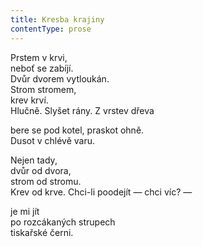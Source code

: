```yaml
---
title: Kresba krajiny
contentType: prose
---
```


<section>

Prstem v krvi,  
neboť se zabíjí.  
Dvůr dvorem vytloukán.  
Strom stromem,  
krev krví.  
Hlučně. Slyšet rány. Z vrstev dřeva

bere se pod kotel, praskot ohně.  
Dusot v chlévě varu.

Nejen tady,  
dvůr od dvora,  
strom od stromu.  
Krev od krve. Chci-li poodejít — chci víc? —

je mi jít  
po rozcákaných strupech  
tiskařské černi.

</section>
